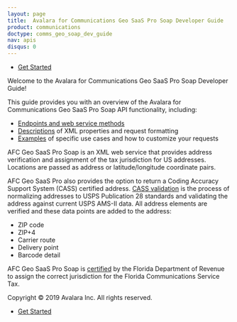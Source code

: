 ```yaml
---
layout: page
title:  Avalara for Communications Geo SaaS Pro Soap Developer Guide
product: communications
doctype: comms_geo_soap_dev_guide
nav: apis
disqus: 0
---
```


<ul class="pager">
  <li class="next"><a href="/communications/dev-guide_geo_soap/getting-started/">Get Started<i class="glyphicon glyphicon-chevron-right"></i></a></li>
</ul>

Welcome to the Avalara for Communications Geo SaaS Pro Soap Developer Guide!

This guide provides you with an overview of the Avalara for Communications Geo SaaS Pro Soap API functionality, including:

<ul class="dev-guide-list">
  <li><a class="dev-guide-link" href="/communications/dev-guide_geo_soap/getting-started/endpoints-methods/">Endpoints and web service methods</a></li>
  <li><a class="dev-guide-link" href="/communications/dev-guide_geo_soap/reference/">Descriptions</a> of XML properties and request formatting</li>
  <li><a class="dev-guide-link" href="/communications/dev-guide_geo_soap/customizing-geocoding-requests/index/">Examples</a> of specific use cases and how to customize your requests</li>
</ul>

AFC Geo SaaS Pro Soap is an XML web service that provides address verification and assignment of the tax jurisdiction for US addresses.  Locations are passed as address or latitude/longitude coordinate pairs.

AFC Geo SaaS Pro also provides the option to return a Coding Accuracy Support System (CASS) certified address. <a class="dev-guide-link" href="/communications/dev-guide_geo_soap/geocode/cass/">CASS validation</a> is the process of normalizing addresses to USPS Publication 28 standards and validating the address against current USPS AMS-II data. All address elements are verified and these data points are added to the address:
<ul class="dev-guide-list">
  <li>ZIP code</li>
  <li>ZIP+4</li>
  <li>Carrier route</li>
  <li>Delivery point</li>
  <li>Barcode detail</li>
</ul>

AFC Geo SaaS Pro Soap is <a class="dev-guide-link" href="/communications/dev-guide_geo_soap/geocode/florida-certification/">certified</a> by the Florida Department of Revenue to assign the correct jurisdiction for the Florida Communications Service Tax.

Copyright © 2019 Avalara Inc. All rights reserved.

<ul class="pager">
  <li class="next"><a href="/communications/dev-guide_geo_soap/getting-started/">Get Started<i class="glyphicon glyphicon-chevron-right"></i></a></li>
</ul>
